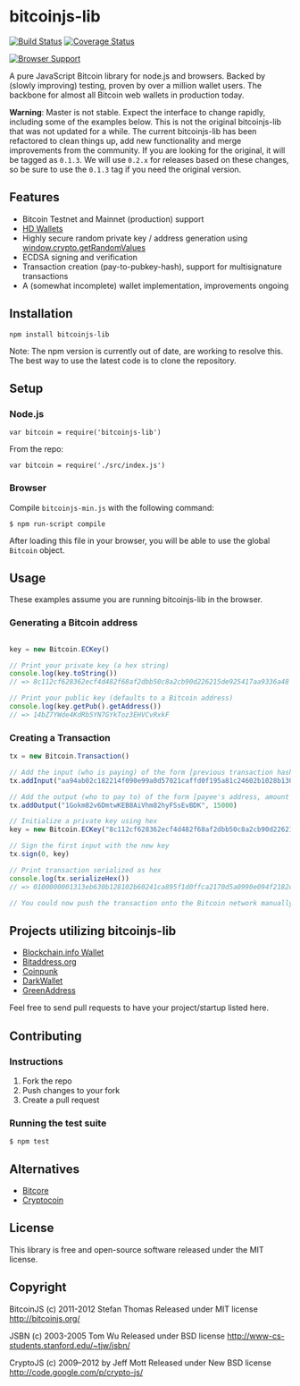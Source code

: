 # bitcoinjs-lib

[![Build Status](https://travis-ci.org/bitcoinjs/bitcoinjs-lib.png?branch=master)](https://travis-ci.org/bitcoinjs/bitcoinjs-lib) [![Coverage Status](https://coveralls.io/repos/bitcoinjs/bitcoinjs-lib/badge.png)](https://coveralls.io/r/bitcoinjs/bitcoinjs-lib)

[![Browser Support](https://ci.testling.com/bitcoinjs/bitcoinjs-lib.png)](https://ci.testling.com/bitcoinjs/bitcoinjs-lib)

A pure JavaScript Bitcoin library for node.js and browsers. Backed by (slowly improving) testing, proven by over a million wallet users. The backbone for almost all Bitcoin web wallets in production today.

**Warning**: Master is not stable. Expect the interface to change rapidly, including some of the examples below. This is not the original bitcoinjs-lib that was not updated for a while. The current bitcoinjs-lib has been refactored to clean things up, add new functionality and merge improvements from the community. If you are looking for the original, it will be tagged as `0.1.3`. We will use `0.2.x` for releases based on these changes, so be sure to use the `0.1.3` tag if you need the original version.

## Features

- Bitcoin Testnet and Mainnet (production) support
- [HD Wallets](https://github.com/bitcoin/bips/blob/master/bip-0032.mediawiki)
- Highly secure random private key / address generation using [window.crypto.getRandomValues](https://developer.mozilla.org/en-US/docs/Web/API/Window.crypto)
- ECDSA signing and verification
- Transaction creation (pay-to-pubkey-hash), support for multisignature transactions
- A (somewhat incomplete) wallet implementation, improvements ongoing

## Installation

`npm install bitcoinjs-lib`

Note: The npm version is currently out of date, are working to resolve this. The best way to use the latest code is to clone the repository.

## Setup

### Node.js

    var bitcoin = require('bitcoinjs-lib')

From the repo:

    var bitcoin = require('./src/index.js')

### Browser

Compile `bitcoinjs-min.js` with the following command:

    $ npm run-script compile

After loading this file in your browser, you will be able to use the global `Bitcoin` object.

## Usage

These examples assume you are running bitcoinjs-lib in the browser.

### Generating a Bitcoin address

```javascript

key = new Bitcoin.ECKey()

// Print your private key (a hex string)
console.log(key.toString())
// => 8c112cf628362ecf4d482f68af2dbb50c8a2cb90d226215de925417aa9336a48

// Print your public key (defaults to a Bitcoin address)
console.log(key.getPub().getAddress())
// => 14bZ7YWde4KdRb5YN7GYkToz3EHVCvRxkF
```

### Creating a Transaction

```javascript
tx = new Bitcoin.Transaction()

// Add the input (who is paying) of the form [previous transaction hash, index of the output to use]
tx.addInput("aa94ab02c182214f090e99a0d57021caffd0f195a81c24602b1028b130b63e31", 0)

// Add the output (who to pay to) of the form [payee's address, amount in satoshis]
tx.addOutput("1Gokm82v6DmtwKEB8AiVhm82hyFSsEvBDK", 15000)

// Initialize a private key using hex
key = new Bitcoin.ECKey("8c112cf628362ecf4d482f68af2dbb50c8a2cb90d226215de925417aa9336a48")

// Sign the first input with the new key
tx.sign(0, key)

// Print transaction serialized as hex
console.log(tx.serializeHex())
// => 0100000001313eb630b128102b60241ca895f1d0ffca2170d5a0990e094f2182c102ab94aa000000008a47304402200169f1f844936dc60df54e812345f5dd3e6681fea52e33c25154ad9cc23a330402204381ed8e73d74a95b15f312f33d5a0072c7a12dd6c3294df6e8efbe4aff27426014104e75628573696aed32d7656fb35e9c71ea08eb6492837e13d2662b9a36821d0fff992692fd14d74fdec20fae29128ba12653249cbeef521fc5eba84dde0689f27ffffffff01983a0000000000001976a914ad618cf4333b3b248f9744e8e81db2964d0ae39788ac00000000

// You could now push the transaction onto the Bitcoin network manually (see https://blockchain.info/pushtx)
```


## Projects utilizing bitcoinjs-lib

- [Blockchain.info Wallet](http://blockchain.info/wallet)
- [Bitaddress.org](https://www.bitaddress.org)
- [Coinpunk](https://coinpunk.com)
- [DarkWallet](https://darkwallet.unsystem.net)
- [GreenAddress](https://greenaddress.it)

Feel free to send pull requests to have your project/startup listed here.

## Contributing

### Instructions

1. Fork the repo
2. Push changes to your fork
3. Create a pull request

### Running the test suite

    $ npm test

## Alternatives

- [Bitcore](https://github.com/bitpay/bitcore)
- [Cryptocoin](https://github.com/cryptocoinjs/cryptocoin)

## License

This library is free and open-source software released under the MIT license.

## Copyright

BitcoinJS (c) 2011-2012 Stefan Thomas
Released under MIT license
http://bitcoinjs.org/

JSBN (c) 2003-2005 Tom Wu
Released under BSD license
http://www-cs-students.stanford.edu/~tjw/jsbn/

CryptoJS (c) 2009–2012 by Jeff Mott
Released under New BSD license
http://code.google.com/p/crypto-js/

